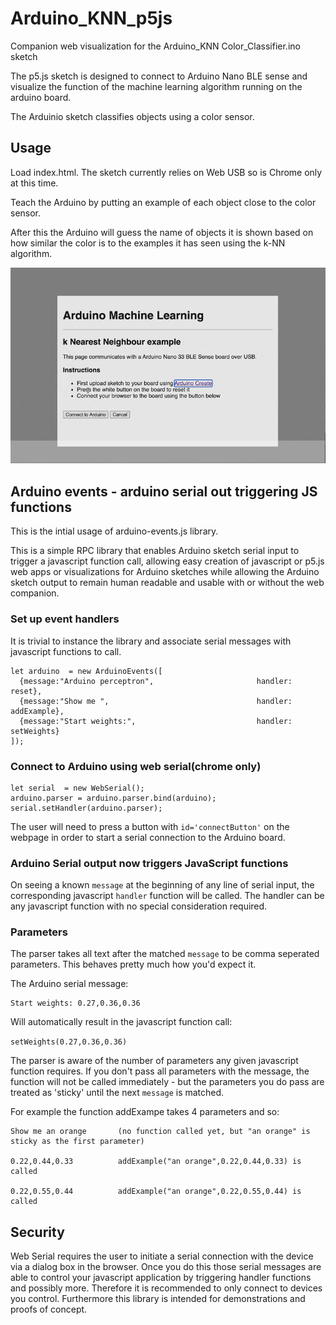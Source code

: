 # Arduino_KNN_p5js
Companion web visualization for the Arduino_KNN Color_Classifier.ino sketch

The p5.js sketch is designed to connect to Arduino Nano BLE sense and visualize the function of the machine learning algorithm running on the arduino board.

  The Arduinio sketch classifies objects using a color sensor.


## Usage 

  Load index.html. The sketch currently relies on Web USB so is Chrome only at this time.

  Teach the Arduino by putting an example of each object close to the color sensor.
  
  After this the Arduino will guess the name of objects it is shown based on how similar
  the color is to the examples it has seen using the k-NN algorithm. 

![Image description](https://raw.githubusercontent.com/8bitkick/Arduino_KNN_p5js/master/images/screenshot.gif?token=AGMPUD4PULDGT2MCLNOHET263FFAA)

## Arduino events - arduino serial out triggering JS functions

This is the intial usage of arduino-events.js library.

This is a simple RPC library that enables Arduino sketch serial input to trigger a javascript function call, allowing easy creation of javascript or p5.js web apps or visualizations for Arduino sketches while allowing the Arduino sketch output to remain human readable and usable with or without the web companion.

### Set up event handlers 
It is trivial to instance the library and associate serial messages with javascript functions to call.
~~~ 
let arduino  = new ArduinoEvents([
  {message:"Arduino perceptron",                       handler: reset},
  {message:"Show me ",                                 handler: addExample},
  {message:"Start weights:",                           handler: setWeights}
]);
 ~~~ 

### Connect to Arduino using web serial(chrome only)
~~~
let serial  = new WebSerial();
arduino.parser = arduino.parser.bind(arduino);
serial.setHandler(arduino.parser);
~~~

The user will need to press a button with `id='connectButton'` on the webpage in order to start a serial connection to the Arduino board.

### Arduino Serial output now triggers JavaScript functions

On seeing a known `message` at the beginning of any line of serial input, the corresponding javascript `handler` function will be called. The handler can be any javascript function with no special consideration required.

### Parameters

The parser takes all text after the matched `message` to be comma seperated parameters. This behaves pretty much how you'd expect it. 

The Arduino serial message:

~~~ 
Start weights: 0.27,0.36,0.36
~~~ 

Will automatically result in the javascript function call:

`setWeights(0.27,0.36,0.36)`

The parser is aware of the number of parameters any given javascript function requires. If you don't pass all parameters with the message, the function will not be called immediately - but the parameters you do pass are treated as 'sticky' until the next `message` is matched.

For example the function addExampe takes 4 parameters and so:

~~~ 
Show me an orange       (no function called yet, but "an orange" is sticky as the first parameter)

0.22,0.44,0.33          addExample("an orange",0.22,0.44,0.33) is called 

0.22,0.55,0.44          addExample("an orange",0.22,0.55,0.44) is called
~~~ 


## Security
Web Serial requires the user to initiate a serial connection with the device via a dialog box in the browser. Once you do this those serial messages are able to control your javascript application by triggering handler functions and possibly more. Therefore it is recommended to only connect to devices you control. Furthermore this library is intended for demonstrations and proofs of concept.  
